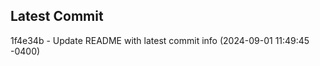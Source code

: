 
## Latest Commit
1f4e34b - Update README with latest commit info (2024-09-01 11:49:45 -0400) <Yunxi-Zhou>
